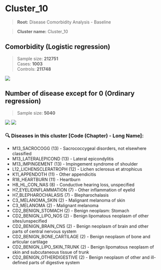 # Cluster_10
    
> **Root:** Disease Comorbidity Analysis - Baseline

> **Cluster name:** Cluster_10  

## Comorbidity (Logistic regression)
> Sample size: **212751**  
> Cases: **1003**  
> Controls: **211748**
<img src="/Cluster/Figures/Baseline/LG/Cluster_10.png" />
<CsvTable src="/public/Cluster/Data/Baseline/LG/LG_Cluster_10.csv" label="🔍 View full results" />

## Number of disease except for 0 (Ordinary regression)
> Sample size: **5040**
<img src="/Cluster/Figures/Baseline/Histogram/Cluster_10_ba.png" />
<CsvTable src="/public/Cluster/Data/Baseline/Histogram/Cluster_10_ba.csv" label="🔍 View full results" />
        
<img src="/Cluster/Figures/Baseline/ORD/Cluster_10.png" />
<CsvTable src="/public/Cluster/Data/Baseline/ORD/ORD_Cluster_10.csv" label="🔍 View full results" />

### 🔍 Diseases in this cluster [Code (Chapter) - Long Name]:
- M13_SACROCOGG (13) - Sacrococcygeal disorders, not elsewhere classified
- M13_LATERALEPICOND (13) - Lateral epicondylitis
- M13_IMPINGEMENT (13) - Impingement syndrome of shoulder
- L12_LICHENSCLERATROPH (12) - Lichen sclerosus et atrophicus
- K11_APPENDOTH (11) - Other appendicitis
- R18_HEARTBURN (11) - Heartburn
- H8_HL_CON_NAS (8) - Conductive hearing loss, unspecified
- H7_EYELIDINFLAMMATION (7) - Other inflammation of eyelid
- H7_BLEPHAROCHALASIS (7) - Blepharochalasis
- C3_MELANOMA_SKIN (2) - Malignant melanoma of skin
- C3_MELANOMA (2) - Malignant melanoma
- CD2_BENIGN_STOMACH (2) - Benign neoplasm: Stomach
- CD2_BENIGN_LIPO_NOS (2) - Benign lipomatous neoplasm of other sites/unspecified
- CD2_BENIGN_BRAIN_CNS (2) - Benign neoplasm of brain and other parts of central nervous system
- CD2_BENIGN_BONE_CARTILAGE (2) - Benign neoplasm of bone and articular cartilage
- CD2_BENIGN_LIPO_SKIN_TRUNK (2) - Benign lipomatous neoplasm of skin and subcutaneous tissue of trunk
- CD2_BENIGN_OTHERDIGESTIVE (2) - Benign neoplasm of other and ill-defined parts of digestive system

